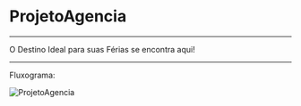 # ProjetoAgencia

-------------------------------------------------------------------
O Destino Ideal para suas Férias se encontra aqui!


-------------------------------------------------------------------
Fluxograma:

![ProjetoAgencia](https://user-images.githubusercontent.com/79460887/136128100-10cb95c5-3cb5-4649-866e-a1f63f4b5447.jpg)
